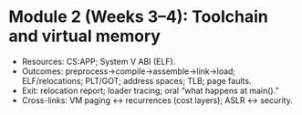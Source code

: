 # Module 2 (Weeks 3–4): Toolchain and virtual memory

- Resources: CS:APP; System V ABI (ELF).
- Outcomes: preprocess→compile→assemble→link→load; ELF/relocations; PLT/GOT; address spaces; TLB; page faults.
- Exit: relocation report; loader tracing; oral “what happens at main().”
- Cross-links: VM paging ↔ recurrences (cost layers); ASLR ↔ security.
